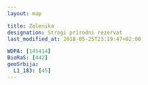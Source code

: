 ```yaml
---
layout: map

title: Zelenika
designation: Strogi prirodni rezervat
last_modified_at: 2018-05-25T23:19:47+02:00

WDPA: [145414]
BioRaS: [442]
geoSrbija:
  L1_183: [45]
---
```

